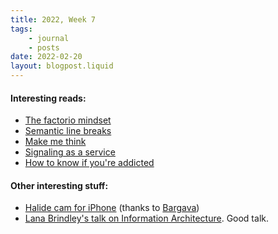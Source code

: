 ```yaml
---
title: 2022, Week 7
tags: 
    - journal
    - posts
date: 2022-02-20
layout: blogpost.liquid
---
```



#### Interesting reads:

* [The factorio mindset](https://www.thediff.co/p/the-factorio-mindset)
* [Semantic line breaks](https://sembr.org/) 
* [Make me think](https://ralphammer.com/make-me-think/)
* [Signaling as a service](https://julian.digital/2020/03/28/signaling-as-a-service/)
* [How to know if you're addicted](https://psyche.co/guides/how-to-know-if-youre-addicted-to-alcohol-or-drugs)


#### Other interesting stuff:

* [Halide cam for iPhone](https://halide.cam/) (thanks to [Bargava](https://www.bargava.com))
* [Lana Brindley's talk on Information Architecture](https://www.youtube.com/watch?v=Gm-0IIvWLmE). Good talk.
